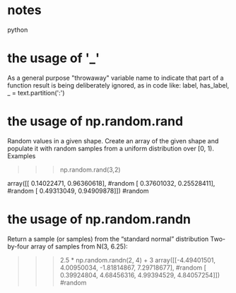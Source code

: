 # notes
python
# the usage of '_'
  As a general purpose "throwaway" variable name to indicate that part of a function result is being deliberately ignored, 
  as in code like: label, has_label, _ = text.partition(':')
  
# the usage of np.random.rand
  Random values in a given shape.
  Create an array of the given shape and populate it with random samples from a uniform distribution over [0, 1).
  Examples
  >>> np.random.rand(3,2)
  
  array([[ 0.14022471,  0.96360618],  #random
       [ 0.37601032,  0.25528411],  #random
       [ 0.49313049,  0.94909878]]) #random
# the usage of np.random.randn
  Return a sample (or samples) from the “standard normal” distribution
  Two-by-four array of samples from N(3, 6.25):
  >>> 2.5 * np.random.randn(2, 4) + 3
      array([[-4.49401501,  4.00950034, -1.81814867,  7.29718677],  #random
       [ 0.39924804,  4.68456316,  4.99394529,  4.84057254]]) #random
